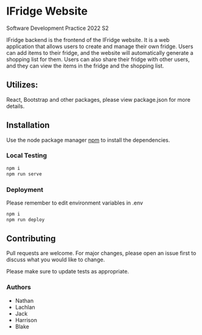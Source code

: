 # IFridge Website

Software Development Practice 2022 S2

IFridge backend is the frontend of the IFridge website. It is a web application that allows users to create and manage their own fridge. Users can add items to their fridge, and the website will automatically generate a shopping list for them. Users can also share their fridge with other users, and they can view the items in the fridge and the shopping list.

## Utilizes:
React, Bootstrap and other packages, please view package.json for more details.

## Installation

Use the node package manager [npm](https://www.npmjs.com/) to install the dependencies.

### Local Testing
```bash
npm i
npm run serve
```

### Deployment
Please remember to edit environment variables in .env
```bash
npm i
npm run deploy
```

## Contributing
Pull requests are welcome. For major changes, please open an issue first to discuss what you would like to change.

Please make sure to update tests as appropriate.

### Authors
- Nathan
- Lachlan
- Jack
- Harrison
- Blake
